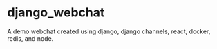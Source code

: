 # django_webchat
 A demo webchat created using django, django channels, react, docker, redis, and node.
